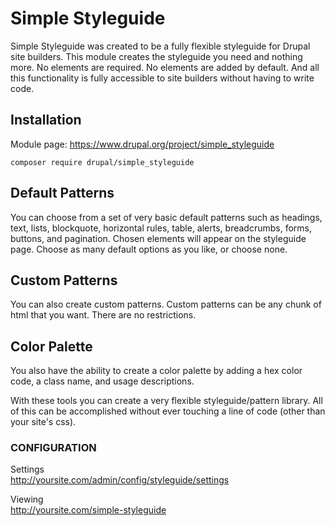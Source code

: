 # Simple Styleguide #

Simple Styleguide was created to be a fully flexible styleguide for Drupal site
builders. This module creates the styleguide you need and nothing more. No
elements are required. No elements are added by default. And all this
functionality is fully accessible to site builders without having to write
code.

## Installation ##
Module page: https://www.drupal.org/project/simple_styleguide
```
composer require drupal/simple_styleguide
```

## Default Patterns ##

You can choose from a set of very basic default patterns such as headings, text,
lists, blockquote, horizontal rules, table, alerts, breadcrumbs, forms, buttons,
and pagination. Chosen elements will appear on the styleguide page. Choose as
many default options as you like, or choose none.

## Custom Patterns ##
You can also create custom patterns. Custom patterns can be any chunk of html
that you want. There are no restrictions.

## Color Palette ##
You also have the ability to create a color palette by adding a hex color code,
a class name, and usage descriptions.

With these tools you can create a very flexible styleguide/pattern library. All
of this can be accomplished without ever touching a line of code (other than
your site's css).

### CONFIGURATION ###

Settings  
http://yoursite.com/admin/config/styleguide/settings

Viewing  
http://yoursite.com/simple-styleguide
